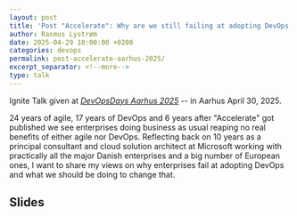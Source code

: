 ```yaml
---
layout: post
title: 'Post "Accelerate": Why are we still failing at adopting DevOps in the Enterprise?'
author: Rasmus Lystrøm
date: 2025-04-29 10:00:00 +0200
categories: devops
permalink: post-accelerate-aarhus-2025/
excerpt_separator: <!--more-->
type: talk
---
```


Ignite Talk given at [*DevOpsDays Aarhus 2025*](https://devopsdays.org/events/2025-aarhus/) -- in Aarhus April 30, 2025.

24 years of agile, 17 years of DevOps and 6 years after "Accelerate" got published we see enterprises doing business as usual reaping no real benefits of either agile nor DevOps. Reflecting back on 10 years as a principal consultant and cloud solution architect at Microsoft working with practically all the major Danish enterprises and a big number of European ones, I want to share my views on why enterprises fail at adopting DevOps and what we should be doing to change that.

<!--more-->

## Slides

<script defer class="speakerdeck-embed" data-id="acd03c51630944b5b0073c280ebb9f4d" data-ratio="1.7777777777777777" src="//speakerdeck.com/assets/embed.js"></script>
